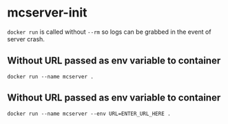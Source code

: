 # mcserver-init

`docker run` is called without `--rm` so logs can be grabbed in the event of server crash.

## Without URL passed as env variable to container
`docker run --name mcserver .`

## Without URL passed as env variable to container
`docker run --name mcserver --env URL=ENTER_URL_HERE .`